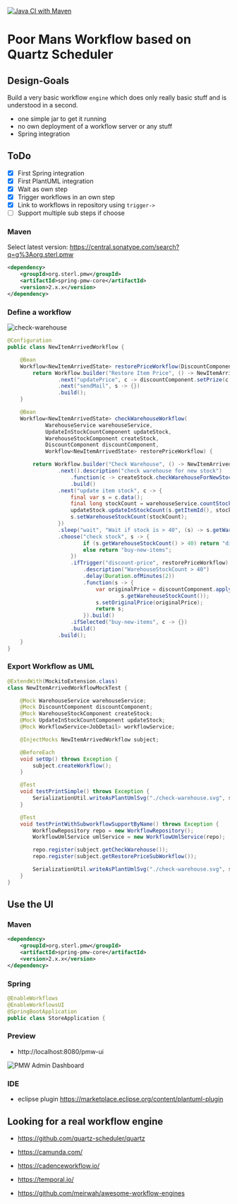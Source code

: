 [![Java CI with Maven](https://github.com/sterlp/pmw/actions/workflows/maven.yml/badge.svg)](https://github.com/sterlp/pmw/actions/workflows/maven.yml)

# Poor Mans Workflow based on Quartz Scheduler

## Design-Goals

Build a very basic workflow `engine` which does only really basic stuff and is understood in a second.

-   one simple jar to get it running
-   no own deployment of a workflow server or any stuff
-   Spring integration

## ToDo

-   [x] First Spring integration
-   [x] First PlantUML integration
-   [x] Wait as own step
-   [x] Trigger workflows in an own step
-   [x] Link to workflows in repository using `trigger->`
-   [ ] Support multiple sub steps if choose

### Maven

Select latest version: https://central.sonatype.com/search?q=g%3Aorg.sterl.pmw

```xml
<dependency>
    <groupId>org.sterl.pmw</groupId>
    <artifactId>spring-pmw-core</artifactId>
    <version>2.x.x</version>
</dependency>
```

### Define a workflow

![check-warehouse](/example/check-warehouse.svg)

```java
@Configuration
public class NewItemArrivedWorkflow {

    @Bean
    Workflow<NewItemArrivedState> restorePriceWorkflow(DiscountComponent discountComponent) {
        return Workflow.builder("Restore Item Price", () -> NewItemArrivedState.builder().build())
                .next("updatePrice", c -> discountComponent.setPrize(c.data().getItemId(), c.data().getOriginalPrice()))
                .next("sendMail", s -> {})
                .build();
    }

    @Bean
    Workflow<NewItemArrivedState> checkWarehouseWorkflow(
            WarehouseService warehouseService,
            UpdateInStockCountComponent updateStock,
            WarehouseStockComponent createStock,
            DiscountComponent discountComponent,
            Workflow<NewItemArrivedState> restorePriceWorkflow) {

        return Workflow.builder("Check Warehouse", () -> NewItemArrivedState.builder().build())
                .next().description("check warehouse for new stock")
                    .function(c -> createStock.checkWarehouseForNewStock(c.data().getItemId()))
                    .build()
                .next("update item stock", c -> {
                    final var s = c.data();
                    final long stockCount = warehouseService.countStock(s.getItemId());
                    updateStock.updateInStockCount(s.getItemId(), stockCount);
                    s.setWarehouseStockCount(stockCount);
                })
                .sleep("wait", "Wait if stock is > 40", (s) -> s.getWarehouseStockCount() > 40 ? Duration.ofMinutes(2) : Duration.ZERO)
                .choose("check stock", s -> {
                        if (s.getWarehouseStockCount() > 40) return "discount-price";
                        else return "buy-new-items";
                    })
                    .ifTrigger("discount-price", restorePriceWorkflow)
                        .description("WarehouseStockCount > 40")
                        .delay(Duration.ofMinutes(2))
                        .function(s -> {
                            var originalPrice = discountComponent.applyDiscount(s.getItemId(), 
                                    s.getWarehouseStockCount());
                            s.setOriginalPrice(originalPrice);
                            return s;
                        }).build()
                    .ifSelected("buy-new-items", c -> {})
                    .build()
                .build();
    }
}
```

### Export Workflow as UML

```java
@ExtendWith(MockitoExtension.class)
class NewItemArrivedWorkflowMockTest {

    @Mock WarehouseService warehouseService;
    @Mock DiscountComponent discountComponent;
    @Mock WarehouseStockComponent createStock;
    @Mock UpdateInStockCountComponent updateStock;
    @Mock WorkflowService<JobDetail> workflowService;

    @InjectMocks NewItemArrivedWorkflow subject;

    @BeforeEach
    void setUp() throws Exception {
        subject.createWorkflow();
    }

    @Test
    void testPrintSimple() throws Exception {
        SerializationUtil.writeAsPlantUmlSvg("./check-warehouse.svg", subject.getCheckWarehouse());
    }

    @Test
    void testPrintWithSubworkflowSupportByName() throws Exception {
        WorkflowRepository repo = new WorkflowRepository();
        WorkflowUmlService umlService = new WorkflowUmlService(repo);

        repo.register(subject.getCheckWarehouse());
        repo.register(subject.getRestorePriceSubWorkflow());

        SerializationUtil.writeAsPlantUmlSvg("./check-warehouse.svg", subject.getCheckWarehouse().getName(), umlService);
    }
}
```

## Use the UI

### Maven

```xml
<dependency>
    <groupId>org.sterl.pmw</groupId>
    <artifactId>spring-pmw-core</artifactId>
    <version>2.x.x</version>
</dependency>
```

### Spring

```java
@EnableWorkflows
@EnableWorkflowsUI
@SpringBootApplication
public class StoreApplication {
```

### Preview

-   http://localhost:8080/pmw-ui

![PMW Admin Dashboard](/pmw-admin-dashboard-ui.png)

### IDE

-   eclipse plugin https://marketplace.eclipse.org/content/plantuml-plugin

## Looking for a real workflow engine

-   https://github.com/quartz-scheduler/quartz
-   https://camunda.com/
-   https://cadenceworkflow.io/
-   https://temporal.io/

-   https://github.com/meirwah/awesome-workflow-engines
